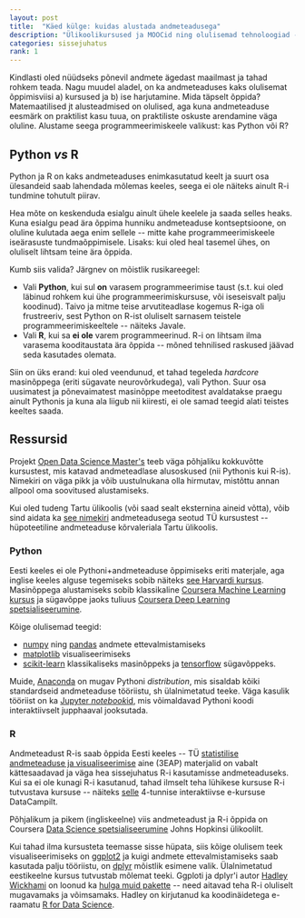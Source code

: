```yaml
---
layout: post
title:  "Käed külge: kuidas alustada andmeteadusega"
description: "Ülikoolikursused ja MOOCid ning olulisemad tehnoloogiad -- näiteks Pythoni ja R-i vahel valimine."
categories: sissejuhatus
rank: 1
---
```


Kindlasti oled nüüdseks põnevil andmete ägedast maailmast ja tahad rohkem teada. Nagu muudel aladel, on ka andmeteaduses kaks olulisemat õppimisviisi a) kursused ja b) ise harjutamine. Mida täpselt õppida? Matemaatilised jt alusteadmised on olulised, aga kuna andmeteaduse eesmärk on praktilist kasu tuua, on praktiliste oskuste arendamine väga oluline. Alustame seega programmeerimiskeele valikust: kas Python või R?

## Python *vs* R

Python ja R on kaks andmeteaduses enimkasutatud keelt ja suurt osa ülesandeid saab lahendada mõlemas keeles, seega ei ole näiteks ainult R-i tundmine tohutult piirav.

Hea mõte on keskenduda esialgu ainult ühele keelele ja saada selles heaks. Kuna esialgu pead ära õppima hunniku andmeteaduse kontseptsioone, on oluline kulutada aega enim sellele -- mitte kahe programmeerimiskeele iseärasuste tundmaõppimisele. Lisaks: kui oled heal tasemel ühes, on oluliselt lihtsam teine ära õppida.

Kumb siis valida? Järgnev on mõistlik rusikareegel:

* Vali **Python**, kui sul **on** varasem programmeerimise taust (s.t. kui oled läbinud rohkem kui ühe programmeerimiskursuse, või iseseisvalt palju koodinud). Taivo ja mitme teise arvutiteadlase kogemus R-iga oli frustreeriv, sest Python on R-ist oluliselt sarnasem teistele programmeerimiskeeltele -- näiteks Javale.
* Vali **R**, kui sa **ei ole** varem programmeerinud. R-i on lihtsam ilma varasema kooditaustata ära õppida -- mõned tehnilised raskused jäävad seda kasutades olemata.

Siin on üks erand: kui oled veendunud, et tahad tegeleda *hardcore* masinõppega (eriti sügavate neurovõrkudega), vali Python. Suur osa uusimatest ja põnevaimatest masinõppe meetoditest avaldatakse praegu ainult Pythonis ja kuna ala liigub nii kiiresti, ei ole samad teegid alati teistes keeltes saada.

## Ressursid

Projekt [Open Data Science Master's](http://datasciencemasters.org/) teeb väga põhjaliku kokkuvõtte kursustest, mis katavad andmeteadlase alusoskused (nii Pythonis kui R-is). Nimekiri on väga pikk ja võib uustulnukana olla hirmutav, mistõttu annan allpool oma soovitused alustamiseks.

Kui oled tudeng Tartu ülikoolis (või saad sealt eksternina aineid võtta), võib sind aidata ka [see nimekiri](https://docs.google.com/document/d/1FRAV8exhZYKp6R0dgeiLKb5dXlapI-uehJ2yCUfstlk/edit) andmeteadusega seotud TÜ kursustest -- hüpoteetiline andmeteaduse kõrvaleriala Tartu ülikoolis.

### Python

Eesti keeles ei ole Pythoni+andmeteaduse õppimiseks eriti materjale, aga inglise keeles alguse tegemiseks sobib näiteks [see Harvardi kursus](http://cs109.github.io/2015/). Masinõppega alustamiseks sobib klassikaline [Coursera Machine Learning kursus](https://www.coursera.org/learn/machine-learning) ja sügavõppe jaoks tuliuus [Coursera Deep Learning spetsialiseerumine](https://www.coursera.org/specializations/deep-learning).

Kõige olulisemad teegid:
* [numpy](http://www.numpy.org/) ning [pandas](http://pandas.pydata.org/) andmete ettevalmistamiseks
* [matplotlib](https://matplotlib.org/) visualiseerimiseks
* [scikit-learn](http://scikit-learn.org/) klassikaliseks masinõppeks ja [tensorflow](https://www.tensorflow.org/) sügavõppeks.

Muide, [Anaconda](https://www.continuum.io/downloads) on mugav Pythoni *distribution*, mis sisaldab kõiki standardseid andmeteaduse tööriistu, sh ülalnimetatud teeke. Väga kasulik tööriist on ka [Jupyter *notebook*id](http://jupyter.org/), mis võimaldavad Pythoni koodi interaktiivselt jupphaaval jooksutada.

### R

Andmeteadust R-is saab õppida Eesti keeles -- TÜ [statistilise andmeteaduse ja visualiseerimise](https://andmeteadus.github.io/2017/) aine (3EAP) materjalid on vabalt kättesaadavad ja väga hea sissejuhatus R-i kasutamisse andmeteaduseks. Kui sa ei ole kunagi R-i kasutanud, tahad ilmselt teha lühikese kursuse R-i tutvustava kursuse -- näiteks [selle](https://www.datacamp.com/courses/free-introduction-to-r) 4-tunnise interaktiivse e-kursuse DataCampilt.

Põhjalikum ja pikem (ingliskeelne) viis andmeteadust ja R-i õppida on Coursera [Data Science spetsialiseerumine](https://www.coursera.org/specializations/jhu-data-science) Johns Hopkinsi ülikoolilt.

Kui tahad ilma kursusteta teemasse sisse hüpata, siis kõige olulisem teek visualiseerimiseks on [ggplot2](http://ggplot2.org/) ja kuigi andmete ettevalmistamiseks saab kasutada palju tööriistu, on [dplyr](http://dplyr.tidyverse.org/) mõistlik esimene valik. Ülalnimetatud eestikeelne kursus tutvustab mõlemat teeki. Ggploti ja dplyr'i autor [Hadley Wickhami](http://hadley.nz/) on loonud ka [hulga muid pakette](https://barryrowlingson.github.io/hadleyverse/#1) -- need aitavad teha R-i oluliselt mugavamaks ja võimsamaks. Hadley on kirjutanud ka koodinäidetega e-raamatu [R for Data Science](http://r4ds.had.co.nz/).
